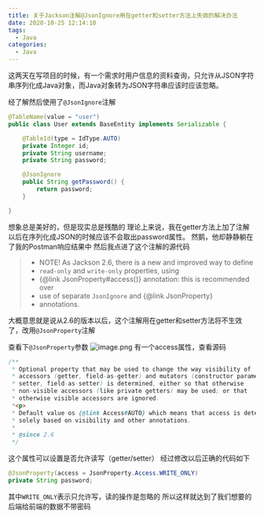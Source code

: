 ```yaml
---
title: 关于Jackson注解@JsonIgnore用在getter和setter方法上失效的解决办法
date: 2020-10-25 12:14:10
tags: 
  - Java
categories:
  - Java
---
```


这两天在写项目的时候，有一个需求时用户信息的资料查询，只允许从JSON字符串序列化成Java对象，而Java对象转为JSON字符串应该时应该忽略。

经了解然后使用了`@JsonIgnore`注解
``` java
@TableName(value = "user")
public class User extends BaseEntity implements Serializable {

    @TableId(type = IdType.AUTO)
    private Integer id;
    private String username;
    private String password;

    @JsonIgnore
    public String getPassword() {
        return password;
    }

}
```
想象总是美好的，但是现实总是残酷的
理论上来说，我在getter方法上加了注解以后在序列化成JSON的时候应该不会取出password属性。
然鹅，他却静静躺在了我的Postman响应结果中
然后我点进了这个注解的源代码

> * NOTE! As Jackson 2.6, there is a new and improved way to define
> * `read-only` and `write-only` properties, using
> * {@link JsonProperty#access()} annotation: this is recommended over
> * use of separate <code>JsonIgnore</code> and {@link JsonProperty}
> * annotations.

大概意思就是说从2.6的版本以后，这个注解用在getter和setter方法将不生效了，改用`@JsonProperty`注解

查看下`@JsonProperty`参数
![image.png](https://qiniu.xiaosm.cn/blog/image_1593500533716.png-blogshuiyin)
有一个access属性，查看源码
``` java
/**
 * Optional property that may be used to change the way visibility of
 * accessors (getter, field-as-getter) and mutators (constructor parameter,
 * setter, field-as-setter) is determined, either so that otherwise
 * non-visible accessors (like private getters) may be used; or that
 * otherwise visible accessors are ignored.
 *<p>
 * Default value os {@link Access#AUTO} which means that access is determined
 * solely based on visibility and other annotations.
 *
 * @since 2.6
 */
```
这个属性可以设置是否允许读写（getter/setter）
经过修改以后正确的代码如下
``` java
@JsonProperty(access = JsonProperty.Access.WRITE_ONLY)
private String password;
```
其中`WRITE_ONLY`表示只允许写，读的操作是忽略的
所以这样就达到了我们想要的后端给前端的数据不带密码

